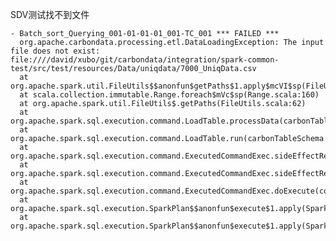 SDV测试找不到文件
	
	- Batch_sort_Querying_001-01-01-01_001-TC_001 *** FAILED ***
	  org.apache.carbondata.processing.etl.DataLoadingException: The input file does not exist: file:////david/xubo/git/carbondata/integration/spark-common-test/src/test/resources/Data/uniqdata/7000_UniqData.csv
	  at org.apache.spark.util.FileUtils$$anonfun$getPaths$1.apply$mcVI$sp(FileUtils.scala:66)
	  at scala.collection.immutable.Range.foreach$mVc$sp(Range.scala:160)
	  at org.apache.spark.util.FileUtils$.getPaths(FileUtils.scala:62)
	  at org.apache.spark.sql.execution.command.LoadTable.processData(carbonTableSchema.scala:647)
	  at org.apache.spark.sql.execution.command.LoadTable.run(carbonTableSchema.scala:614)
	  at org.apache.spark.sql.execution.command.ExecutedCommandExec.sideEffectResult$lzycompute(commands.scala:58)
	  at org.apache.spark.sql.execution.command.ExecutedCommandExec.sideEffectResult(commands.scala:56)
	  at org.apache.spark.sql.execution.command.ExecutedCommandExec.doExecute(commands.scala:74)
	  at org.apache.spark.sql.execution.SparkPlan$$anonfun$execute$1.apply(SparkPlan.scala:114)
	  at org.apache.spark.sql.execution.SparkPlan$$anonfun$execute$1.apply(SparkPlan.scala:114)